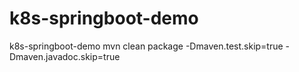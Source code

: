 # k8s-springboot-demo
k8s-springboot-demo
mvn clean package -Dmaven.test.skip=true -Dmaven.javadoc.skip=true
